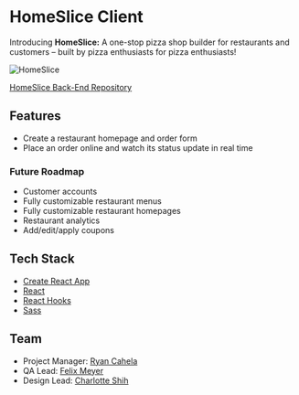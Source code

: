 # HomeSlice Client

Introducing **HomeSlice:** A one-stop pizza shop builder for restaurants and customers – built by pizza enthusiasts for pizza enthusiasts!

![HomeSlice](https://i.imgur.com/z1LlEI3.jpg "HomeSlice")

[HomeSlice Back-End Repository](https://github.com/charlotteshih/homeslice-backend)

## Features

- Create a restaurant homepage and order form
- Place an order online and watch its status update in real time

### Future Roadmap

- Customer accounts
- Fully customizable restaurant menus
- Fully customizable restaurant homepages
- Restaurant analytics
- Add/edit/apply coupons

## Tech Stack

- [Create React App](https://github.com/facebook/create-react-app)
- [React](https://github.com/facebook/react)
- [React Hooks](https://reactjs.org/docs/hooks-intro.html)
- [Sass](https://sass-lang.com)

## Team

- Project Manager: [Ryan Cahela](https://github.com/RyanCahela)
- QA Lead: [Felix Meyer](https://github.com/felixworks)
- Design Lead: [Charlotte Shih](https://github.com/charlotteshih)